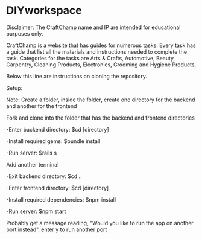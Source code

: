 # DIYworkspace

Disclaimer: The CraftChamp name and IP are intended for educational purposes only.

CraftChamp is a website that has guides for numerous tasks. Every task has a guide that list all the materials and instructions needed to complete the task. Categories for the tasks are Arts & Crafts, Automotive, Beauty, Carpentry, Cleaning Products, Electronics, Grooming and Hygiene Products. 

Below this line are instructions on cloning the repository.

Setup:

Note: Create a folder, inside the folder, create one directory for the backend and another for the frontend

Fork and clone into the folder that has the backend and frontend directories

-Enter backend directory: $cd [directory]

-Install required gems: $bundle install

-Run server: $rails s

Add another terminal

-Exit backend directory: $cd ..

-Enter frontend directory: $cd [directory]

-Install required dependencies: $npm install

-Run server: $npm start

Probably get a message reading, "Would you like to run the app on another port instead", enter y to run another port
